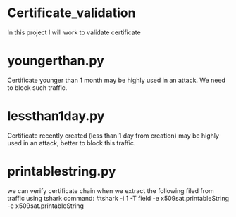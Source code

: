# Certificate_validation
In this project I will work to validate certificate

# youngerthan.py
Certificate younger than 1 month may be highly used in an attack. We need to block such traffic. 

# lessthan1day.py
Certificate recently created (less than 1 day from creation) may be highly used in an attack, better to block this traffic.

# printablestring.py
we can verify certificate chain when we extract the following filed from traffic using tshark command:
#tshark -i 1 -T field -e x509sat.printableString -e x509sat.printableString



